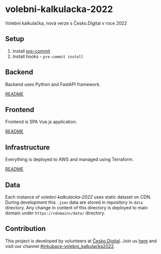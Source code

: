 # volebni-kalkulacka-2022

Volební kalkulačka, nová verze s Česko.Digital v roce 2022

## Setup

1. Install [pre-commit](https://pre-commit.com/)
2. Install hooks - `pre-commit install`

## Backend

Backend uses Python and FastAPI framework.

[README](backend/README.md)

## Frontend

Frontend is SPA Vue.js application.

[README](frontend/README.md)

## Infrastructure

Everything is deployed to AWS and managed using Terraform.

[README](infrastructure/README.md)

## Data

Each instance of _volebni-kalkulacka-2022_ uses static dataset on CDN. During development this `.json` data are stored in repository in `data` directory. Any change in content of this directory is deployed to main domain under `https://<domain>/data/` directory.

## Contribution

This project is developed by volunteers at [Česko.Digital](https://cesko.digital). Join us [here](https://cesko.digital/join) and visit our channel [#inkubace-volebni_kalkulacka2022](https://cesko-digital.slack.com/archives/C0311K8LHFX).
